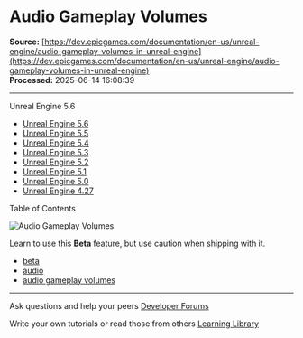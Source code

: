 # Audio Gameplay Volumes

**Source:** [https://dev.epicgames.com/documentation/en-us/unreal-engine/audio-gameplay-volumes-in-unreal-engine](https://dev.epicgames.com/documentation/en-us/unreal-engine/audio-gameplay-volumes-in-unreal-engine)  
**Processed:** 2025-06-14 16:08:39

---

Unreal Engine 5.6

-   [Unreal Engine 5.6](/documentation/en-us/unreal-engine/audio-gameplay-volumes-in-unreal-engine?application_version=5.6)
-   [Unreal Engine 5.5](/documentation/en-us/unreal-engine/audio-gameplay-volumes-in-unreal-engine?application_version=5.5)
-   [Unreal Engine 5.4](/documentation/en-us/unreal-engine/audio-gameplay-volumes-in-unreal-engine?application_version=5.4)
-   [Unreal Engine 5.3](/documentation/en-us/unreal-engine/audio-gameplay-volumes-in-unreal-engine?application_version=5.3)
-   [Unreal Engine 5.2](/documentation/en-us/unreal-engine/audio-gameplay-volumes-in-unreal-engine?application_version=5.2)
-   [Unreal Engine 5.1](/documentation/en-us/unreal-engine/audio-gameplay-volumes-in-unreal-engine?application_version=5.1)
-   [Unreal Engine 5.0](/documentation/en-us/unreal-engine/audio-gameplay-volumes-in-unreal-engine?application_version=5.0)
-   [Unreal Engine 4.27](/documentation/en-us/unreal-engine/audio-gameplay-volumes-in-unreal-engine?application_version=4.27)

Table of Contents

![Audio Gameplay Volumes](https://dev.epicgames.com/community/api/documentation/image/085eab97-e6eb-47d2-b028-e6edee1bc075?resizing_type=fill&width=1920&height=335)

Learn to use this **Beta** feature, but use caution when shipping with it.

-   [beta](https://documentation-assets-ssr/community/search?query=beta)
-   [audio](https://documentation-assets-ssr/community/search?query=audio)
-   [audio gameplay volumes](https://documentation-assets-ssr/community/search?query=audio%20gameplay%20volumes)

---

Ask questions and help your peers [Developer Forums](https://forums.unrealengine.com/categories?tag=unreal-engine)

Write your own tutorials or read those from others [Learning Library](https://documentation-assets-ssr/community/unreal-engine/learning)